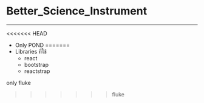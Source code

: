 # Better_Science_Instrument
------
<<<<<<< HEAD
- Only POND
=======
- Libraries ที่ใช้
  - react
  - bootstrap
  - reactstrap

only fluke

>>>>>>> fluke
